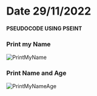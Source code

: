 # Date 29/11/2022

#### PSEUDOCODE USING PSEINT


### Print my Name

![PrintMyName](https://user-images.githubusercontent.com/44917179/208807937-75ab2b71-79d5-4305-8711-1c091295b47c.png)



### Print Name and Age

![PrintMyNameAge](https://user-images.githubusercontent.com/44917179/208807991-fc2cde96-85d9-4733-b1ca-67cc0f47a556.png)



